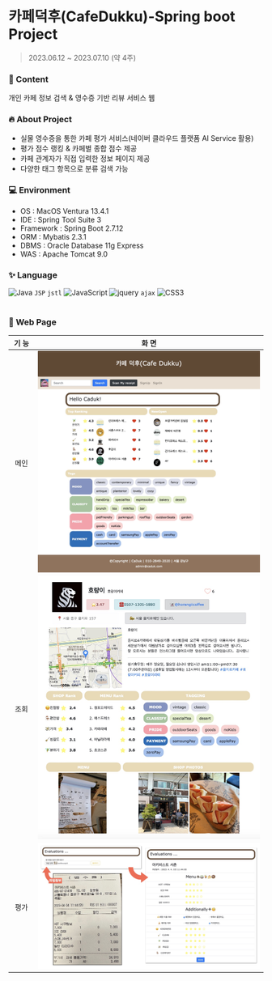 # 카페덕후(CafeDukku)-Spring boot Project


>2023.06.12 ~ 2023.07.10 (약 4주)
### 📌 Content
개인 카페 정보 검색 & 영수증 기반 리뷰 서비스 웹
### 🔥 About Project
+ 실물 영수증을 통한 카페 평가 서비스(네이버 클라우드 플랫폼 AI Service 활용)
+ 평가 점수 랭킹 & 카페별 종합 점수 제공
+ 카페 관계자가 직접 입력한 정보 페이지 제공
+ 다양한 태그 항목으로 분류 검색 가능
### 💻 Environment
+ OS : MacOS Ventura 13.4.1<br>
+ IDE : Spring Tool Suite 3
+ Framework : Spring Boot 2.7.12
+ ORM : Mybatis 2.3.1
+ DBMS : Oracle Database 11g Express
+ WAS : Apache Tomcat 9.0
### ✨ Language
![Java](https://img.shields.io/badge/-Java11-007396?style=badge&logo=Java&logoColor=ffffff)
`JSP`
`jstl`
![JavaScript](https://img.shields.io/badge/-javascript-F7DF1E?style=flat-badge&logo=JavaScript&logoColor=black)
![jquery](https://img.shields.io/badge/-jquery3.6.4-0769AD?style=flat-badge&logo=jquery&logoColor=white)
`ajax`
![CSS3](https://img.shields.io/badge/-CSS3-1572B6?style=flat-badge&logo=css3&logoColor=white)
<br><br>
### 📑 Web Page
|&nbsp;기&nbsp;능&nbsp;|화&nbsp;면|
|:---:|:---:|
|메인|![main](https://github.com/monbrize/CafeDukku/blob/master/main.jpg)|
|조회|![view](https://github.com/monbrize/CafeDukku/blob/master/view.jpg)|
|평가|![eval](https://github.com/monbrize/CafeDukku/blob/master/evalAll.jpg)|
